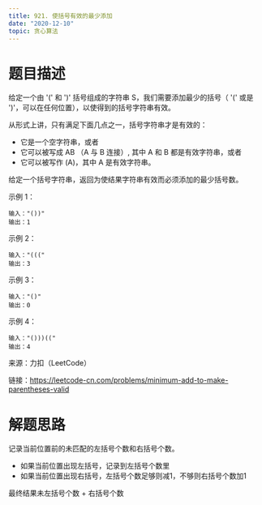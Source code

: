 ```yaml
---
title: 921. 使括号有效的最少添加
date: "2020-12-10"
topic: 贪心算法
---
```

# 题目描述
给定一个由 '(' 和 ')' 括号组成的字符串 S，我们需要添加最少的括号（ '(' 或是 ')'，可以在任何位置），以使得到的括号字符串有效。

从形式上讲，只有满足下面几点之一，括号字符串才是有效的：

- 它是一个空字符串，或者
- 它可以被写成 AB （A 与 B 连接）, 其中 A 和 B 都是有效字符串，或者
- 它可以被写作 (A)，其中 A 是有效字符串。

给定一个括号字符串，返回为使结果字符串有效而必须添加的最少括号数。

 

示例 1：
```
输入："())"
输出：1
```

示例 2：
```
输入："((("
输出：3
```

示例 3：
```
输入："()"
输出：0
```

示例 4：
```
输入："()))(("
输出：4
```

来源：力扣（LeetCode）

链接：https://leetcode-cn.com/problems/minimum-add-to-make-parentheses-valid

# 解题思路

记录当前位置前的未匹配的左括号个数和右括号个数。

- 如果当前位置出现左括号，记录到左括号个数里
- 如果当前位置出现右括号，左括号个数足够则减1，不够则右括号个数加1

最终结果未左括号个数 + 右括号个数